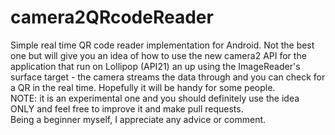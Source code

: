 # camera2QRcodeReader
Simple real time QR code reader implementation for Android.
Not the best one but will give you an idea of how to use the new camera2 API for the application that run on Lollipop (API21) an up using the ImageReader's surface target - the camera streams the data through and you can check for a QR in the real time.
Hopefully it will be handy for some people.<br>
NOTE: it is an experimental one and you should definitely use the idea ONLY and feel free to improve it and make pull requests. 
</br> Being a beginner myself, I appreciate any advice or comment.
